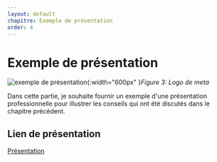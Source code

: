 ```yaml
---
layout: default
chapitre: Exemple de présentation
order: 4
---
```

# Exemple de présentation

![exemple de présentation](/lab-presentation/4.exemple-de-presentation/images/metaLogo.jpg){:width="600px" }*Figure 3: Logo de meta*

<!-- note -->
Dans cette partie, je souhaite fournir un exemple d'une présentation professionnelle pour illustrer les conseils qui ont été discutés dans le chapitre précédent.

## Lien de présentation

[Présentation](/lab-presentation/4.exemple-de-presentation/presentation.html)
<!-- new slide -->
